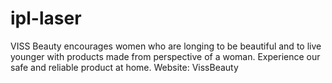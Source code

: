 # ipl-laser
<html>
VISS Beauty encourages women who are longing to be beautiful and to live younger with products made from perspective of a woman. 
Experience our safe and reliable product at home.
Website: <a hfref="https://www.vissbeauty.com/">VissBeauty</a>
</hrml>
